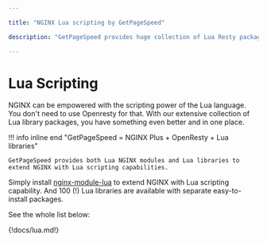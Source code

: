 ```yaml
--- 

title: "NGINX Lua scripting by GetPageSpeed" 

description: "GetPageSpeed provides huge collection of Lua Resty package to empower your OpenResty-based setup."

--- 
```


# Lua Scripting

NGINX can be empowered with the scripting power of the Lua language.
You don't need to use Openresty for that. With our extensive collection of Lua library packages,
you have something even better and in one place.

!!! info inline end "GetPageSpeed = NGINX Plus + OpenResty + Lua libraries"

    GetPageSpeed provides both Lua NGINX modules and Lua libraries to extend NGINX with Lua scripting capabilities.

Simply install [nginx-module-lua](modules/lua.md) to extend NGINX with Lua scripting capability.
And 100 (!) Lua libraries are available with separate easy-to-install packages.

See the whole list below:

{!docs/lua.md!}
